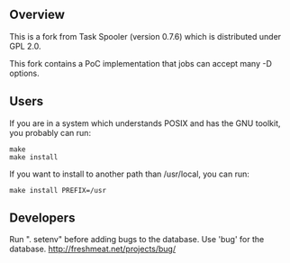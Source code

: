 Overview
------------------------
This is a fork from Task Spooler (version 0.7.6) which is distributed under GPL 2.0.

This fork contains a PoC implementation that jobs can accept many -D options.

Users
------------------------
If you are in a system which understands POSIX and has the GNU toolkit, you
probably can run:
```
make
make install
```

If you want to install to another path than /usr/local, you can run:
```
make install PREFIX=/usr
```

Developers
------------------------
Run ". setenv" before adding bugs to the database.
Use 'bug' for the database.  http://freshmeat.net/projects/bug/
